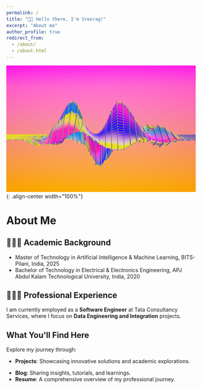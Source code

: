 ```yaml
---
permalink: /
title: "👋🏼 Hello there, I'm Sreerag!"
excerpt: "About me"
author_profile: true
redirect_from: 
  - /about/
  - /about.html
---
```




![Illustration of combining audio and machine learning](/images/ai_music.jpg){: .align-center width="100%"}
<!-- 👨🏻‍💻 I'm a final year graduate student at the BITS Pilani. -->

<!-- 🔬 My research interests are in bridging vision and language modalities and Self-Supervised Learning! -->

<!-- 📚 I'm currently working towards my Master's Thesis in the field of Generative Audio Synthesis. -->


# About Me

## 👨🏻‍💻 Academic Background
- Master of Technology in Artificial Intelligence & Machine Learning, BITS-Pilani, India, 2025
- Bachelor of Technology in Electrical & Electronics Engineering, APJ Abdul Kalam Technological University, India, 2020


## 👨🏻‍🔬 Professional Experience
I am currently employed as a **Software Engineer** at Tata Consultancy Services, where I focus on **Data Engineering and Integration** projects.


<!-- - **Research Interests**: Indian classical music generation using advanced machine learning techniques, as explored in my project, *"Indian Classical Music Generation Based on Raga"*, leveraging WGANs. -->

## What You'll Find Here

Explore my journey through:

- **Projects**: Showcasing innovative solutions and academic explorations.
<!-- - **Publications**: Research work and articles in AI, ML, and beyond. -->
- **Blog**: Sharing insights, tutorials, and learnings.
- **Resume**: A comprehensive overview of my professional journey.




